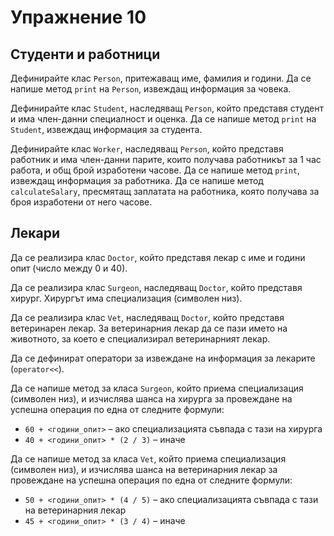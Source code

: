 Упражнение 10
=============

Студенти и работници
--------------------
Дефинирайте клас `Person`, притежаващ име, фамилия и години. Да се напише
метод `print` на `Person`, извеждащ информация за човека.

Дефинирайте клас `Student`, наследяващ `Person`, който представя студент
и има член-данни специалност и оценка. Да се напише метод `print` на
`Student`, извеждащ информация за студента.

Дефинирайте клас `Worker`, наследяващ `Person`, който представя работник
и има член-данни парите, които получава работникът за 1 час работа,
и общ брой изработени часове. Да се напише метод `print`,
извеждащ информация за работника. Да се напише метод `calculateSalary`,
пресмятащ заплатата на работника, която получава за броя
изработени от него часове.

Лекари
------
Да се реализира клас `Doctor`, който представя лекар с име и години опит
(число между 0 и 40).

Да се реализира клас `Surgeon`, наследяващ `Doctor`, който представя хирург.
Хирургът има специализация (символен низ).

Да се реализира клас `Vet`, наследяващ `Doctor`, който представя ветеринарен
лекар. За ветеринарния лекар да се пази името на животното,
за което е специализирал ветеринарният лекар.

Да се дефинират оператори за извеждане на информация за лекарите (`operator<<`).

Да се напише метод за класа `Surgeon`, който приема специализация
(символен низ), и изчислява шанса на хирурга за провеждане на успешна операция
по една от следните формули:
* `60 + <години_опит>` – ако специализацията съвпада с тази на хирурга
* `40 + <години_опит> * (2 / 3)` – иначе

Да се напише метод за класа `Vet`, който приема специализация
(символен низ), и изчислява шанса на ветеринарния лекар за провеждане на
успешна операция по една от следните формули:
* `50 + <години_опит> * (4 / 5)` – ако специализацията съвпада с тази
на ветеринарния лекар
* `45 + <години_опит> * (3 / 4)` – иначе
